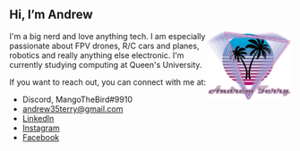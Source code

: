 <h2> Hi, I’m Andrew </h2>
<img src="Logo.png" width="30%" height="30%" align="right">

I'm a big nerd and love anything tech. I am especially passionate about FPV drones, R/C cars and planes, robotics and really anything else electronic. I'm currently studying computing at Queen's University.

If you want to reach out, you can connect with me at:
<ul>
  <li> Discord, MangoTheBird#9910 </li>
  <li> <a href="mailto:andrew35terry@.com">andrew35terry@gmail.com</a> </li>
  <li> <a href="https://www.linkedin.com/in/andrew-terry-364ba2206/"> LinkedIn </a> </li>
  <li> <a href="https://www.instagram.com/mangoisabird/">Instagram</a> </li>
  <li> <a href = "https://www.facebook.com/profile.php?id=100011979163953"> Facebook </a> </li>
</ul>

<!---
MangoTheBirb/MangoTheBirb is a ✨ special ✨ repository because its `README.md` (this file) appears on your GitHub profile.
You can click the Preview link to take a look at your changes.
--->
